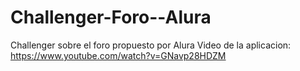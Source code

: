 # Challenger-Foro--Alura
Challenger sobre el foro propuesto por Alura
Video de la aplicacion:
https://www.youtube.com/watch?v=GNavp28HDZM
